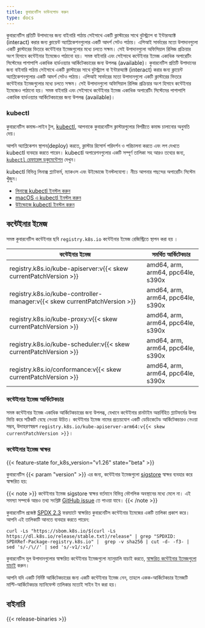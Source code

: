 ```yaml
---
title: কুবারনেটিস ডাউনলোড করুন
type: docs
---
```


কুবারনেটিস প্রতিটি উপাদানের জন্য বাইনারি পাঠায় সেইসাথে একটি ক্লাস্টারের সাথে বুটস্ট্র্যাপ বা
ইন্টারঅ্যাক্ট (interact) করার জন্য ক্লায়েন্ট অ্যাপ্লিকেশনগুলোর একটি আদর্শ সেটও পাঠায়। এপিআই
সার্ভারের মতো উপাদানগুলো একটি ক্লাস্টারের ভিতরে কন্টেইনার ইমেজগুলোর মধ্যে চলতে সক্ষম।
সেই উপাদানগুলো অফিসিয়াল রিলিজ প্রক্রিয়ার অংশ হিসাবে কন্টেইনার ইমেজেও পাঠানো হয়।
সমস্ত বাইনারি এবং সেইসাথে কন্টেইনার ইমেজ একাধিক অপারেটিং সিস্টেমের পাশাপাশি
একাধিক হার্ডওয়্যার আর্কিটেকচারের জন্য উপলব্ধ (available)।
কুবারনেটিস প্রতিটি উপাদানের জন্য বাইনারি পাঠায় সেইসাথে একটি ক্লাস্টারের সাথে বুটস্ট্র্যাপ বা
ইন্টারঅ্যাক্ট (interact) করার জন্য ক্লায়েন্ট অ্যাপ্লিকেশনগুলোর একটি আদর্শ সেটও পাঠায়। এপিআই
সার্ভারের মতো উপাদানগুলো একটি ক্লাস্টারের ভিতরে কন্টেইনার ইমেজগুলোর মধ্যে চলতে সক্ষম।
সেই উপাদানগুলো অফিসিয়াল রিলিজ প্রক্রিয়ার অংশ হিসাবে কন্টেইনার ইমেজেও পাঠানো হয়।
সমস্ত বাইনারি এবং সেইসাথে কন্টেইনার ইমেজ একাধিক অপারেটিং সিস্টেমের পাশাপাশি
একাধিক হার্ডওয়্যার আর্কিটেকচারের জন্য উপলব্ধ (available)।

### kubectl

<!-- overview -->

কুবারনেটিস কমান্ড-লাইন টুল, [kubectl](/bn/docs/reference/kubectl/kubectl/),
আপনাকে কুবারনেটিস ক্লাস্টারগুলোর বিপরীতে কমান্ড চালানোর অনুমতি দেয়।

আপনি অ্যাপ্লিকেশন স্থাপন(deploy) করতে, ক্লাস্টার রিসোর্স পরিদর্শন ও পরিচালনা করতে এবং লগ দেখতে kubectl
ব্যবহার করতে পারেন। kubectl অপারেশনগুলোর একটি সম্পূর্ণ তালিকা সহ আরও তথ্যের জন্য,
[`kubectl` রেফারেন্স ডকুমেন্টেশন](/bn/docs/reference/kubectl/) দেখুন।

kubectl বিভিন্ন লিনাক্স প্ল্যাটফর্ম, ম্যাকওস  এবং উইন্ডোজে ইনস্টলযোগ্য।
নীচে আপনার পছন্দের অপারেটিং সিস্টেম খুঁজুন।

- [লিনাক্সে kubectl ইনস্টল করুন](/bn/docs/tasks/tools/install-kubectl-linux)
- [macOS এ kubectl ইনস্টল করুন](/bn/docs/tasks/tools/install-kubectl-macos)
- [উইন্ডোজে kubectl ইনস্টল করুন](/bn/docs/tasks/tools/install-kubectl-windows)

## কন্টেইনার ইমেজ

সমস্ত কুবারনেটিস কন্টেইনার ছবি `registry.k8s.io`
কন্টেইনার ইমেজ রেজিস্ট্রিতে স্থাপন করা হয় ।

| কন্টেইনার ইমেজ                                                            | সমর্থিত আর্কিটেকচার                 |
| ------------------------------------------------------------------------- | --------------------------------- |
| registry.k8s.io/kube-apiserver:v{{< skew currentPatchVersion >}}          | amd64, arm, arm64, ppc64le, s390x |
| registry.k8s.io/kube-controller-manager:v{{< skew currentPatchVersion >}} | amd64, arm, arm64, ppc64le, s390x |
| registry.k8s.io/kube-proxy:v{{< skew currentPatchVersion >}}              | amd64, arm, arm64, ppc64le, s390x |
| registry.k8s.io/kube-scheduler:v{{< skew currentPatchVersion >}}          | amd64, arm, arm64, ppc64le, s390x |
| registry.k8s.io/conformance:v{{< skew currentPatchVersion >}}             | amd64, arm, arm64, ppc64le, s390x |

### কন্টেইনার ইমেজ আর্কিটেকচার

সমস্ত কন্টেইনার ইমেজ একাধিক আর্কিটেকচারের জন্য উপলব্ধ, যেখানে কন্টেইনার
রানটাইম অন্তর্নিহিত প্ল্যাটফর্মের উপর ভিত্তি করে সঠিকটি বেছে নেওয়া উচিত।
কন্টেইনার ইমেজ নামের প্রত্যয়যোগ একটি ডেডিকেটেড আর্কিটেকচারও নেওয়া সম্ভব,
উদাহরণস্বরূপ
`registry.k8s.io/kube-apiserver-arm64:v{{< skew currentPatchVersion >}}`।

### কন্টেইনার ইমেজ স্বাক্ষর

{{< feature-state for_k8s_version="v1.26" state="beta" >}}

কুবারনেটিস {{< param "version" >}} এর জন্য,
কন্টেইনার ইমেজগুলো [sigstore](https://sigstore.dev) স্বাক্ষর
ব্যবহার করে স্বাক্ষরিত হয়:

{{< note >}}
কন্টেইনার ইমেজ sigstore স্বাক্ষর বর্তমানে বিভিন্ন ভৌগলিক অবস্থানের মধ্যে মেলে না।
এই সমস্যা সম্পর্কে আরও তথ্য সংশ্লিষ্ট [GitHub issue](https://github.com/kubernetes/registry.k8s.io/issues/187)
তে পাওয়া যাবে।
{{< /note >}}

কুবারনেটিস প্রজেক্ট [SPDX 2.3](https://spdx.dev/specifications/) ফরম্যাটে স্বাক্ষরিত
কুবারনেটিস কন্টেইনার ইমেজের একটি তালিকা প্রকাশ করে।
আপনি এই তালিকাটি আনতে ব্যবহার করতে পারেন:

```shell
curl -Ls "https://sbom.k8s.io/$(curl -Ls https://dl.k8s.io/release/stable.txt)/release" | grep "SPDXID: SPDXRef-Package-registry.k8s.io" |  grep -v sha256 | cut -d- -f3- | sed 's/-/\//' | sed 's/-v1/:v1/'
```

কুবারনেটিস মূল উপাদানগুলোর স্বাক্ষরিত কন্টেইনার ইমেজগুলো ম্যানুয়ালি যাচাই করতে,
[স্বাক্ষরিত কন্টেইনার ইমেজগুলো যাচাই](/bn/docs/tasks/administer-cluster/verify-signed-artifacts) করুন।

আপনি যদি একটি নির্দিষ্ট আর্কিটেকচারের জন্য একটি কন্টেইনার ইমেজ নেন,
তাহলে একক-আর্কিটেকচার ইমেজটি মাল্টি-আর্কিটেকচার ম্যানিফেস্ট তালিকার মতোই সাইন ইন করা হয়।

## বাইনারি

{{< release-binaries >}}
